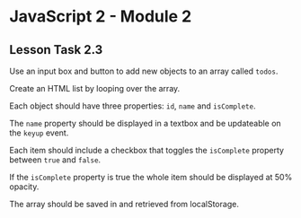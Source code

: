 # JavaScript 2 - Module 2

## Lesson Task 2.3

Use an input box and button to add new objects to an array called `todos`.

Create an HTML list by looping over the array.

Each object should have three properties: `id`, `name` and `isComplete`.

The `name` property should be displayed in a textbox and be updateable on the `keyup` event.

Each item should include a checkbox that toggles the `isComplete` property between `true` and `false`.

If the `isComplete` property is true the whole item should be displayed at 50% opacity.

The array should be saved in and retrieved from localStorage.